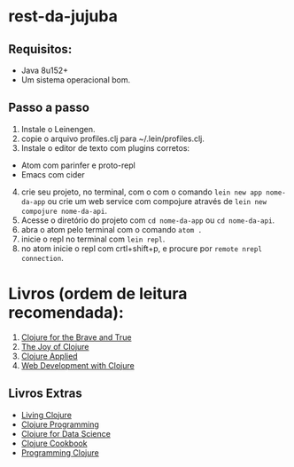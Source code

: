 # rest-da-jujuba
## Requisitos:
* Java 8u152+
* Um sistema operacional bom.

## Passo a passo
1. Instale o Leinengen.
2. copie o arquivo profiles.clj para ~/.lein/profiles.clj.
3. Instale o editor de texto com plugins corretos:
  * Atom com parinfer e proto-repl
  * Emacs com cider
4. crie seu projeto, no terminal, com o com o comando `lein new app nome-da-app` ou crie um web service com compojure através de `lein new compojure nome-da-api`.
5. Acesse o diretório do projeto com `cd nome-da-app` ou `cd nome-da-api`.
6. abra o atom pelo terminal com o comando `atom .`
7. inicie o repl no terminal com `lein repl`.
8. no atom inicie o repl com crtl+shift+p, e procure por `remote nrepl connection`.

# Livros (ordem de leitura recomendada):
1. [Clojure for the Brave and True](https://www.braveclojure.com/)
2. [The Joy of Clojure](https://www.amazon.com.br/Joy-Clojure-Michael-Fogus/dp/1617291412?tag=kns00-20&ascsubtag=038272cc-041e-412a-93db-a8e2b3b5c534)
3. [Clojure Applied](https://pragprog.com/book/vmclojeco/clojure-applied)
4. [Web Development with Clojure](https://pragprog.com/book/dswdcloj2/web-development-with-clojure-second-edition)

## Livros Extras
* [Living Clojure](http://shop.oreilly.com/product/0636920034292.do)
* [Clojure Programming](http://shop.oreilly.com/product/0636920013754.do)
* [Clojure for Data Science](https://www.amazon.com/Clojure-Data-Science-Henry-Garner/dp/1784397180)
* [Clojure Cookbook](http://shop.oreilly.com/product/0636920029786.do)
* [Programming Clojure](http://shop.oreilly.com/product/9781680502466.do)
